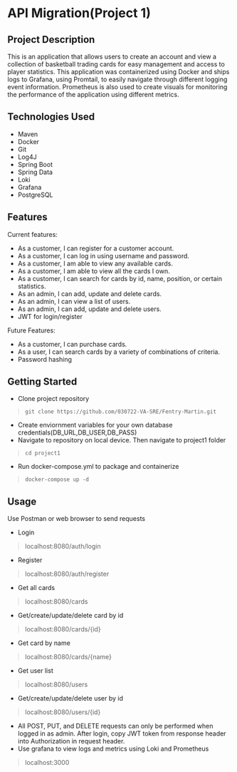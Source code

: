# API Migration(Project 1)

## Project Description

This is an application that allows users to create an account and view a collection of basketball trading cards for easy management and access to player statistics. This application was containerized using Docker and ships logs to Grafana, using Promtail, to easily navigate through different logging event information. Prometheus is also used to create visuals for monitoring the performance of the application using different metrics. 

## Technologies Used

* Maven
* Docker
* Git
* Log4J
* Spring Boot
* Spring Data
* Loki
* Grafana
* PostgreSQL

## Features

Current features:
* As a customer, I can register for a customer account.
* As a customer, I can log in using username and password.
* As a customer, I am able to view any available cards.
* As a customer, I am able to view all the cards I own.
* As a customer, I can search for cards by id, name, position, or certain statistics.
* As an admin, I can add, update and delete cards.
* As an admin, I can view a list of users.
* As an admin, I can add, update and delete users.
* JWT for login/register

Future Features:
* As a customer, I can purchase cards.
* As a user, I can search cards by a variety of combinations of criteria.
* Password hashing

## Getting Started
   
* Clone project repository
> `git clone https://github.com/030722-VA-SRE/Fentry-Martin.git`
* Create enviornment variables for your own database credentials(DB_URL,DB_USER,DB_PASS)
* Navigate to repository on local device. Then navigate to project1 folder
> `cd project1`
* Run docker-compose.yml to package and containerize
> `docker-compose up -d`

## Usage

Use Postman or web browser to send requests 
* Login
> localhost:8080/auth/login
* Register
> localhost:8080/auth/register
* Get all cards
> localhost:8080/cards
* Get/create/update/delete card by id
> localhost:8080/cards/{id}
* Get card by name
> localhost:8080/cards/{name}
* Get user list
> localhost:8080/users
* Get/create/update/delete user by id
> localhost:8080/users/{id}
* All POST, PUT, and DELETE requests can only be performed when logged in as admin. After login, copy JWT token from response header into Authorization in request header.
* Use grafana to view logs and metrics using Loki and Prometheus
> localhost:3000
